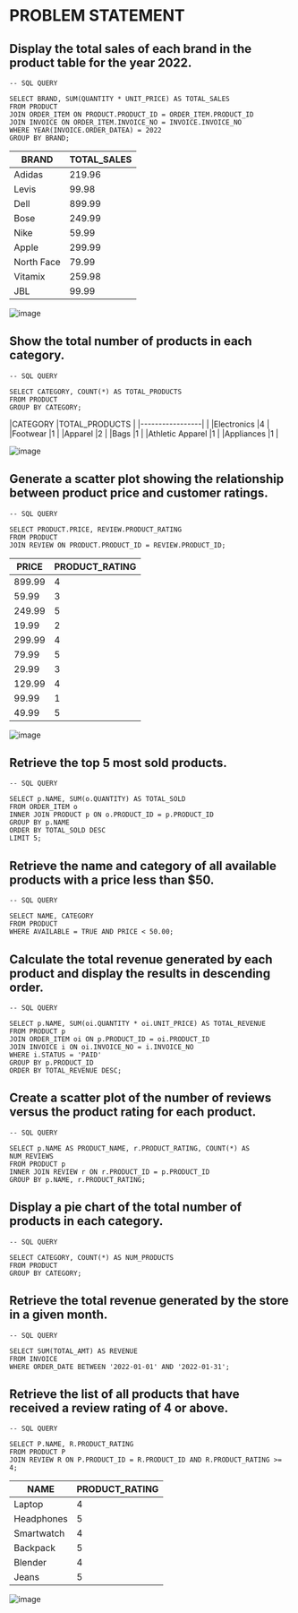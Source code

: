 
# PROBLEM STATEMENT 

## **Display the total sales of each brand in the product table for the year 2022.**
```
-- SQL QUERY

SELECT BRAND, SUM(QUANTITY * UNIT_PRICE) AS TOTAL_SALES
FROM PRODUCT
JOIN ORDER_ITEM ON PRODUCT.PRODUCT_ID = ORDER_ITEM.PRODUCT_ID
JOIN INVOICE ON ORDER_ITEM.INVOICE_NO = INVOICE.INVOICE_NO
WHERE YEAR(INVOICE.ORDER_DATEA) = 2022
GROUP BY BRAND;
```
|BRAND	    |TOTAL_SALES |
|-----------|------------|
|Adidas	    |219.96      |
|Levis	    |99.98       |
|Dell	      |899.99      |
|Bose	      |249.99      |
|Nike	      |59.99       |
|Apple	    |299.99      |
|North Face |79.99       |
|Vitamix	  |259.98      |
|JBL	      |99.99       |

![image](https://user-images.githubusercontent.com/125994880/235342983-24b6557b-47c3-433c-944d-a3d56dfd64df.png)


## **Show the total number of products in each category.**
```
-- SQL QUERY

SELECT CATEGORY, COUNT(*) AS TOTAL_PRODUCTS
FROM PRODUCT
GROUP BY CATEGORY;
```
|CATEGORY	        |TOTAL_PRODUCTS |
|-----------------|               |
|Electronics      |4              |
|Footwear	        |1              |
|Apparel	        |2              |
|Bags	            |1              |
|Athletic Apparel	|1              |
|Appliances	      |1              |

![image](https://user-images.githubusercontent.com/125994880/235344371-feda80d5-ffb7-48d6-91ce-12c1a5a35163.png)


## **Generate a scatter plot showing the relationship between product price and customer ratings.**
```
-- SQL QUERY

SELECT PRODUCT.PRICE, REVIEW.PRODUCT_RATING
FROM PRODUCT
JOIN REVIEW ON PRODUCT.PRODUCT_ID = REVIEW.PRODUCT_ID;
```
|PRICE  |	PRODUCT_RATING|
|-------|---------------|
|899.99	|4              |
|59.99	|3              |
|249.99	|5              |
|19.99	|2              |
|299.99	|4              |
|79.99	|5              |
|29.99	|3              |
|129.99	|4              |
|99.99	|1              |
|49.99	|5              |

![image](https://user-images.githubusercontent.com/125994880/235291393-bec3465c-b309-47d1-ad07-1d49b2a6c9ef.png)


## **Retrieve the top 5 most sold products.**
```
-- SQL QUERY

SELECT p.NAME, SUM(o.QUANTITY) AS TOTAL_SOLD
FROM ORDER_ITEM o
INNER JOIN PRODUCT p ON o.PRODUCT_ID = p.PRODUCT_ID
GROUP BY p.NAME
ORDER BY TOTAL_SOLD DESC
LIMIT 5;
```
## **Retrieve the name and category of all available products with a price less than $50.**
```
-- SQL QUERY

SELECT NAME, CATEGORY
FROM PRODUCT
WHERE AVAILABLE = TRUE AND PRICE < 50.00;
```
## **Calculate the total revenue generated by each product and display the results in descending order.**
```
-- SQL QUERY

SELECT p.NAME, SUM(oi.QUANTITY * oi.UNIT_PRICE) AS TOTAL_REVENUE
FROM PRODUCT p
JOIN ORDER_ITEM oi ON p.PRODUCT_ID = oi.PRODUCT_ID
JOIN INVOICE i ON oi.INVOICE_NO = i.INVOICE_NO
WHERE i.STATUS = 'PAID'
GROUP BY p.PRODUCT_ID
ORDER BY TOTAL_REVENUE DESC;
```
## **Create a scatter plot of the number of reviews versus the product rating for each product.**
```
-- SQL QUERY

SELECT p.NAME AS PRODUCT_NAME, r.PRODUCT_RATING, COUNT(*) AS NUM_REVIEWS
FROM PRODUCT p
INNER JOIN REVIEW r ON r.PRODUCT_ID = p.PRODUCT_ID
GROUP BY p.NAME, r.PRODUCT_RATING;
```
## **Display a pie chart of the total number of products in each category.**
```
-- SQL QUERY

SELECT CATEGORY, COUNT(*) AS NUM_PRODUCTS
FROM PRODUCT
GROUP BY CATEGORY;
```
## **Retrieve the total revenue generated by the store in a given month.**
```
-- SQL QUERY

SELECT SUM(TOTAL_AMT) AS REVENUE 
FROM INVOICE 
WHERE ORDER_DATE BETWEEN '2022-01-01' AND '2022-01-31';
```
## **Retrieve the list of all products that have received a review rating of 4 or above.**
```
-- SQL QUERY

SELECT P.NAME, R.PRODUCT_RATING 
FROM PRODUCT P
JOIN REVIEW R ON P.PRODUCT_ID = R.PRODUCT_ID AND R.PRODUCT_RATING >= 4;
```
|NAME	     |PRODUCT_RATING |
|----|---|
|Laptop	|4|
|Headphones	|5|
|Smartwatch|	4|
|Backpack	|5|
|Blender	|4|
|Jeans	|5|

![image](https://user-images.githubusercontent.com/126074324/235292235-9e8aa46e-dc0b-45b5-b950-9c0b322f467a.png)








